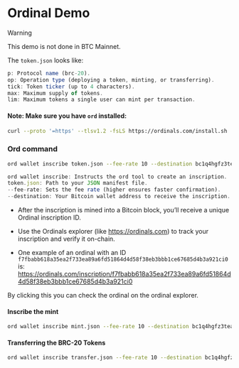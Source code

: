 # Ordinal Demo

> [!WARNING]  
> This demo is not done in BTC Mainnet.


The `token.json` looks like:

```js
p: Protocol name (brc-20).
op: Operation type (deploying a token, minting, or transferring).
tick: Token ticker (up to 4 characters).
max: Maximum supply of tokens.
lim: Maximum tokens a single user can mint per transaction.
```

#### Note: Make sure you have `ord` installed:

```sh
curl --proto '=https' --tlsv1.2 -fsLS https://ordinals.com/install.sh | bash -s
```


### Ord command

```sh
ord wallet inscribe token.json --fee-rate 10 --destination bc1q4hgfz3teart92zxcgr6xduj4uj8xkwzg6r28k2 
```

```js
ord wallet inscribe: Instructs the ord tool to create an inscription.
token.json: Path to your JSON manifest file.
--fee-rate: Sets the fee rate (higher ensures faster confirmation).
--destination: Your Bitcoin wallet address to receive the inscription.
```

- After the inscription is mined into a Bitcoin block, you’ll receive a unique Ordinal inscription ID.
- Use the Ordinals explorer (like https://ordinals.com) to track your inscription and verify it on-chain.

- One example of an ordinal with an ID `f7fbabb618a35ea2f733ea89a6fd51864d4d58f38eb3bbb1ce67685d4b3a921ci0` is:
https://ordinals.com/inscription/f7fbabb618a35ea2f733ea89a6fd51864d4d58f38eb3bbb1ce67685d4b3a921ci0

By clicking this you can check the ordinal on the ordinal explorer.


#### Inscribe the mint

```sh
ord wallet inscribe mint.json --fee-rate 10 --destination bc1q4hgfz3teart92zxcgr6xduj4uj8xkwzg6r28k2
``` 

#### Transferring the BRC-20 Tokens

```sh
ord wallet inscribe transfer.json --fee-rate 10 --destination bc1q4hgfz3teart92zxcgr6xduj4uj8xkwzg6r30k4
```